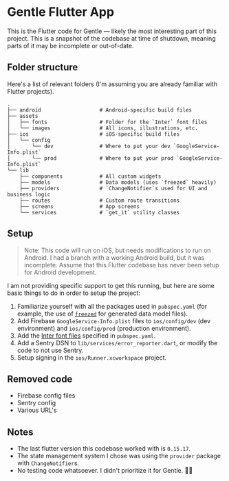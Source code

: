 # Gentle Flutter App

This is the Flutter code for Gentle — likely the most interesting part of this project. This is a snapshot of the codebase at time of shutdown, meaning parts of it may be incomplete or out-of-date.

## Folder structure

Here's a list of relevant folders (I'm assuming you are already familiar with Flutter projects).

```
.
├── android                   # Android-specific build files
├── assets
│   ├── fonts                 # Folder for the `Inter` font files
│   └── images                # All icons, illustrations, etc.
├── ios                       # iOS-specific build files
│   └── config
│       └── dev               # Where to put your dev `GoogleService-Info.plist`
│       └── prod              # Where to put your prod `GoogleService-Info.plist`
└── lib
    ├── components            # All custom widgets
    ├── models                # Data models (uses `freezed` heavily)
    ├── providers             # `ChangeNotifier`s used for UI and business logic
    ├── routes                # Custom route transitions
    ├── screens               # App screens
    └── services              # `get_it` utility classes
```

## Setup

> Note: This code will run on iOS, but needs modifications to run on Android. I had a branch with a working Android build, but it was incomplete. Assume that this Flutter codebase has never been setup for Android development.

I am not providing specific support to get this running, but here are some basic things to do in order to setup the project:

1. Familiarize yourself with all the packages used in `pubspec.yaml` (for example, the use of [`freezed`](https://pub.dev/packages/freezed) for generated data model files).
2. Add Firebase `GoogleService-Info.plist` files to `ios/config/dev` (dev environment) and `ios/config/prod` (production environment).
3. Add the [Inter font files](https://rsms.me/inter/) specified in `pubspec.yaml`.
4. Add a Sentry DSN to `lib/services/error_reporter.dart`, or modify the code to not use Sentry.
5. Setup signing in the `ios/Runner.xcworkspace` project.

## Removed code

- Firebase config files
- Sentry config
- Various URL's

## Notes

- The last flutter version this codebase worked with is `0.15.17`.
- The state management system I chose was using the `provider` package with `ChangeNotifier`s.
- No testing code whatsoever. I didn't prioritize it for Gentle. 🤷‍♂️
